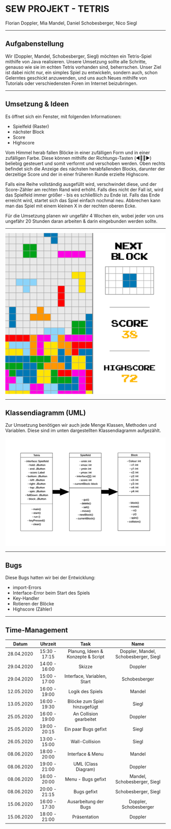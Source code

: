 # SEW PROJEKT - TETRIS
Florian Doppler, Mia Mandel, Daniel Schobesberger, Nico Siegl

---

## Aufgabenstellung
Wir (Doppler, Mandel, Schobesberger, Siegl) möchten ein Tetris-Spiel mithilfe von Java realisieren. Unsere Umsetzung sollte alle Schritte, genauso wie sie im echten Tetris vorhanden sind, beherrschen. Unser Ziel ist dabei nicht nur, ein simples Spiel zu entwickeln, sondern auch, schon Gelerntes geschickt anzuwenden, und uns auch Neues mithilfe von Tutorials oder verschiedensten Foren im Internet beizubringen.

---

## Umsetzung & Ideen
Es öffnet sich ein Fenster, mit folgenden Informationen:

* Spielfeld (Raster)
* nächster Block
* Score
* Highscore

Vom Himmel herab fallen Blöcke in einer zufälligen Form und in einer zufälligen Farbe. Diese können mithilfe der Richtungs-Tasten (◀️🔼🔽▶️) beliebig gesteuert und somit verformt und verschoben werden. Oben rechts befindet sich die Anzeige des nächsten herabfallenden Blocks, darunter der derzeitige Score und der in einer früheren Runde erzielte Highscore.

Falls eine Reihe vollständig ausgefüllt wird, verschwindet diese, und der Score-Zähler am rechten Rand wird erhöht. Falls dies nicht der Fall ist, wird das Spielfeld immer größer - bis es schließlich zu Ende ist. Falls das Ende erreicht wird, startet sich das Spiel einfach nochmal neu. Abbrechen kann man das Spiel mit einem kleinen X in der rechten oberen Ecke.

Für die Umsetzung planen wir ungefähr 4 Wochen ein, wobei jeder von uns ungefähr 20 Stunden daran arbeiten & darin eingebunden werden sollte.

---

![img](/SKETCH.jpg)

---

## Klassendiagramm (UML)
Zur Umsetzung benötigen wir auch jede Menge Klassen, Methoden und Variablen. Diese sind im unten dargestellten Klassendiagramm aufgezählt.

![img](/CLASS-DIAGRAM.jpg)

---

## Bugs
Diese Bugs hatten wir bei der Entwicklung:

* import-Errors
* Interface-Error beim Start des Spiels
* Key-Handler
* Rotieren der Blöcke
* Highscore (Zähler)

---

## Time-Management

| Datum          | Uhrzeit          | Task                                              | Name                                     |
| -------------- |:-------------:   |:-------------------------------------------------:|:----------------------------------------:|
| 28.04.2020     | 15:30 - 17:15    | Planung, Ideen & Konzepte & Script                | Doppler, Mandel, Schobesberger, Siegl    |
| 29.04.2020     | 14:00 - 16:00    | Skizze                                            | Doppler                                  |
| 29.04.2020     | 15:00 - 17:00    | Interface, Variablen, Start                       | Schobesberger                            |
| 12.05.2020     | 16:00 - 19:00    | Logik des Spiels                                  | Mandel                                   |
| 13.05.2020     | 16:00 - 19:30    | Blöcke zum Spiel hinzugefügt                      | Siegl                                    |
| 25.05.2020     | 16:00 - 19:00    | An Collision gearbeitet                           | Doppler                                  |
| 25.05.2020     | 19:00 - 20:15    | Ein paar Bugs gefixt                              | Siegl                                    |
| 26.05.2020     | 13:00 - 15:00    | Wall-Collision                                    | Siegl                                    |
| 08.06.2020     | 18:00 - 20:00    | Interface & Menu                                  | Mandel                                   |
| 08.06.2020     | 19:00 - 21:00    | UML (Class Diagram)                               | Doppler                                  |
| 08.06.2020     | 16:00 - 20:00    | Menu - Bugs gefixt                                | Mandel, Schobesberger, Siegl             |
| 08.06.2020     | 20:00 - 21:15    | Bugs gefixt                                       | Schobesberger, Siegl                     |
| 15.06.2020     | 16:00 - 17:30    | Ausarbeitung der Bugs                             | Doppler, Schobesberger                   |
| 15.06.2020     | 18:00 - 21:00    | Präsentation                                      | Doppler                                  |
